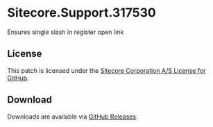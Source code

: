 # Sitecore.Support.317530
Ensures single slash in register open link

## License  
This patch is licensed under the [Sitecore Corporation A/S License for GitHub](https://github.com/sitecoresupport/Sitecore.Support.317530/blob/master/LICENSE).  

## Download  
Downloads are available via [GitHub Releases](https://github.com/sitecoresupport/Sitecore.Support.317530/releases).  
